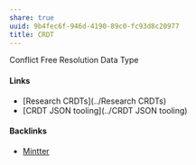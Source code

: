 ```yaml
---
share: true
uuid: 9b4fec6f-946d-4190-89c0-fc93d8c20977
title: CRDT
---
```

Conflict Free Resolution Data Type

#### Links

* [Research CRDTs](../Research CRDTs)
* [CRDT JSON tooling](../CRDT JSON tooling)

#### Backlinks

* [Mintter](/92d347a2-b197-4c23-b247-e10bf6052ea7)